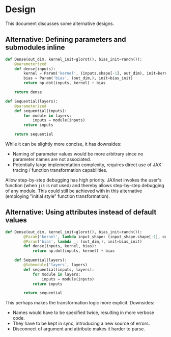 # Design

This document discusses some alternative designs.

## Alternative: Defining parameters and submodules inline

```python
def Dense(out_dim, kernel_init=glorot(), bias_init=randn()):
    @parameterized
    def dense(inputs):
        kernel = Param('kernel', (inputs.shape[-1], out_dim), init=kernel_init)
        bias = Param('bias', (out_dim,), init=bias_init)
        return np.dot(inputs, kernel) + bias

    return dense

def Sequential(layers):
    @parameterized
    def sequential(inputs):
        for module in layers:
            inputs = module(inputs)
        return inputs

    return sequential
```

While it can be slightly more concise, it has downsides:
- Naming of parameter values would be more arbitrary since no parameter names are not associated.
- Potentially large implementation complexity, requires direct use of JAX' tracing / function transformation capabilities.

Allow step-by-step debugging has high priority.
JAXnet invokes the user's function (when `jit` is not used) and thereby allows step-by-step debugging of any module.
This could still be achieved with in this alternative (employing "initial style" function transformation).

## Alternative: Using attributes instead of default values

```python
def Dense(out_dim, kernel_init=glorot(), bias_init=randn()):
        @Param('kernel', lambda input_shape: (input_shape.shape[-1], out_dim), init=kernel_init)
        @Param('bias', lambda _: (out_dim,), init=bias_init)
        def dense(inputs, kernel, bias):
            return np.dot(inputs, kernel) + bias

    def Sequential(layers):
        @Submodule('layers', layers)
        def sequential(inputs, layers):
            for module in layers:
                inputs = module(inputs)
            return inputs

        return sequential
```

This perhaps makes the transformation logic more explicit. Downsides:
- Names would have to be specified twice, resulting in more verbose code.
- They have to be kept in sync, introducing a new source of errors.
- Disconnect of argument and attribute makes it harder to parse.